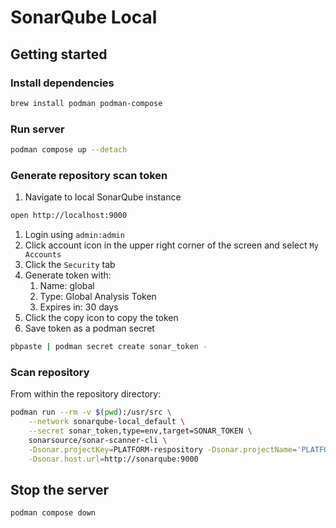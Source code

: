 # SonarQube Local

## Getting started

### Install dependencies
```bash
brew install podman podman-compose
```

### Run server
```bash
podman compose up --detach
```

### Generate repository scan token
1. Navigate to local SonarQube instance
```bash
open http://localhost:9000
```
1. Login using `admin:admin`
1. Click account icon in the upper right corner of the screen and select `My Accounts`
1. Click the `Security` tab
1. Generate token with:
    1. Name: global
    1. Type: Global Analysis Token
    1. Expires in: 30 days
1. Click the copy icon to copy the token
1. Save token as a podman secret
```bash
pbpaste | podman secret create sonar_token -
```


### Scan repository
From within the repository directory:
```bash
podman run --rm -v $(pwd):/usr/src \
    --network sonarqube-local_default \
    --secret sonar_token,type=env,target=SONAR_TOKEN \
    sonarsource/sonar-scanner-cli \
    -Dsonar.projectKey=PLATFORM-respository -Dsonar.projectName='PLATFORM-repository' \
    -Dsonar.host.url=http://sonarqube:9000
```

## Stop the server
```bash
podman compose down
```
